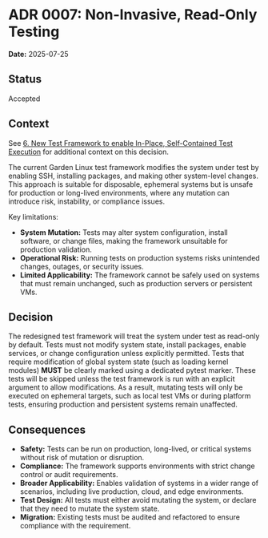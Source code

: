# ADR 0007: Non-Invasive, Read-Only Testing

**Date:** 2025-07-25

## Status

Accepted

## Context

See [6. New Test Framework to enable In-Place, Self-Contained Test Execution](./0006-new-test-framework-in-place-self-contained-test-execution.md) for additional context on this decision.

The current Garden Linux test framework modifies the system under test by enabling SSH, installing packages, and making other system-level changes. This approach is suitable for disposable, ephemeral systems but is unsafe for production or long-lived environments, where any mutation can introduce risk, instability, or compliance issues.

Key limitations:
- **System Mutation:** Tests may alter system configuration, install software, or change files, making the framework unsuitable for production validation.
- **Operational Risk:** Running tests on production systems risks unintended changes, outages, or security issues.
- **Limited Applicability:** The framework cannot be safely used on systems that must remain unchanged, such as production servers or persistent VMs.

## Decision
The redesigned test framework will treat the system under test as read-only by default. Tests must not modify system state, install packages, enable services, or change configuration unless explicitly permitted. Tests that require modification of global system state (such as loading kernel modules) **MUST** be clearly marked using a dedicated pytest marker. These tests will be skipped unless the test framework is run with an explicit argument to allow modifications. As a result, mutating tests will only be executed on ephemeral targets, such as local test VMs or during platform tests, ensuring production and persistent systems remain unaffected.

## Consequences

- **Safety:** Tests can be run on production, long-lived, or critical systems without risk of mutation or disruption.
- **Compliance:** The framework supports environments with strict change control or audit requirements.
- **Broader Applicability:** Enables validation of systems in a wider range of scenarios, including live production, cloud, and edge environments.
- **Test Design:** All tests must either avoid mutating the system, or declare that they need to mutate the system state.
- **Migration:** Existing tests must be audited and refactored to ensure compliance with the requirement.

